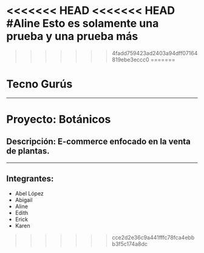 <<<<<<< HEAD
<<<<<<< HEAD
#Aline 
Esto es solamente una prueba y una prueba más
=======
>>>>>>> 4fadd759423ad2403a94dff07164819ebe3eccc0
=======
# Tecno Gurús
---
# Proyecto: Botánicos 
## Descripción: E-commerce enfocado en la venta de plantas.
---

## Integrantes:
* Abel López
* Abigail
* Aline
* Edith
* Erick
* Karen
>>>>>>> cce2d2e36c9a441fffc78fca4ebbb3f5c174a8dc
